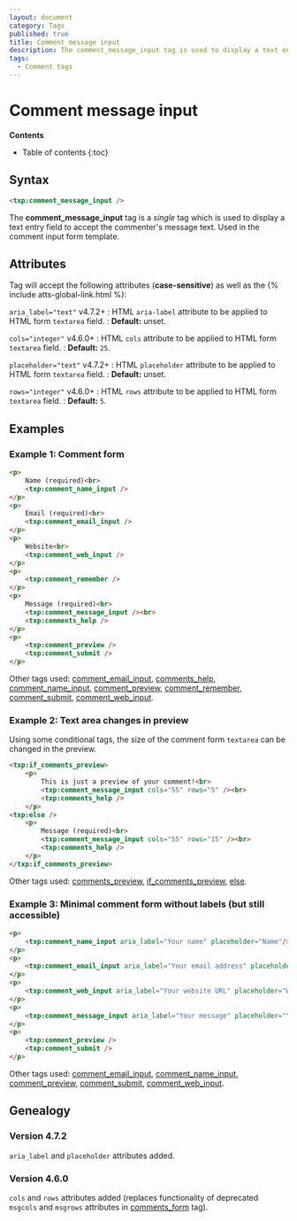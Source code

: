 ```yaml
---
layout: document
category: Tags
published: true
title: Comment message input
description: The comment_message_input tag is used to display a text entry field to accept the commenter's message text.
tags:
  - Comment tags
---
```


# Comment message input

**Contents**

* Table of contents
{:toc}

## Syntax

~~~ html
<txp:comment_message_input />
~~~

The **comment_message_input** tag is a *single* tag which is used to display a text entry field to accept the commenter's message text. Used in the comment input form template.

## Attributes

Tag will accept the following attributes (**case-sensitive**) as well as the {% include atts-global-link.html %}:

`aria_label="text"` <span class="footnote warning">v4.7.2+</span>
: HTML `aria-label` attribute to be applied to HTML form `textarea` field.
: **Default:** unset.

`cols="integer"` <span class="footnote warning">v4.6.0+</span>
: HTML `cols` attribute to be applied to HTML form `textarea` field.
: **Default:** `25`.

`placeholder="text"` <span class="footnote warning">v4.7.2+</span>
: HTML `placeholder` attribute to be applied to HTML form `textarea` field.
: **Default:** unset.

`rows="integer"` <span class="footnote warning">v4.6.0+</span>
: HTML `rows` attribute to be applied to HTML form `textarea` field.
: **Default:** `5`.

## Examples

### Example 1: Comment form

~~~ html
<p>
    Name (required)<br>
    <txp:comment_name_input />
</p>
<p>
    Email (required)<br>
    <txp:comment_email_input />
</p>
<p>
    Website<br>
    <txp:comment_web_input />
</p>
<p>
    <txp:comment_remember />
</p>
<p>
    Message (required)<br>
    <txp:comment_message_input /><br>
    <txp:comments_help />
</p>
<p>
    <txp:comment_preview />
    <txp:comment_submit />
</p>
~~~

Other tags used: [comment_email_input](/tags/comment_email_input), [comments_help](/tags/comments_help), [comment_name_input](/tags/comment_name_input), [comment_preview](/tags/comment_preview), [comment_remember](/tags/comment_remember), [comment_submit](/tags/comment_submit), [comment_web_input](/tags/comment_web_input).

### Example 2: Text area changes in preview

Using some conditional tags, the size of the comment form `textarea` can be changed in the preview.

~~~ html
<txp:if_comments_preview>
    <p>
        This is just a preview of your comment!<br>
        <txp:comment_message_input cols="55" rows="5" /><br>
        <txp:comments_help />
    </p>
<txp:else />
    <p>
        Message (required)<br>
        <txp:comment_message_input cols="55" rows="15" /><br>
        <txp:comments_help />
    </p>
</txp:if_comments_preview>
~~~

Other tags used: [comments_preview](/tags/comments_preview), [if_comments_preview](/tags/if_comments_preview), [else](/tags/else).

### Example 3: Minimal comment form without labels (but still accessible)

~~~ html
<p>
    <txp:comment_name_input aria_label="Your name" placeholder="Name"/>
</p>
<p>
    <txp:comment_email_input aria_label="Your email address" placeholder="Email"/>
</p>
<p>
    <txp:comment_web_input aria_label="Your website URL" placeholder="Website (http(s)://)"/>
</p>
<p>
    <txp:comment_message_input aria_label="Your message" placeholder="Your message"/>
</p>
<p>
    <txp:comment_preview />
    <txp:comment_submit />
</p>
~~~

Other tags used: [comment_email_input](/tags/comment_email_input), [comment_name_input](/tags/comment_name_input), [comment_preview](/tags/comment_preview), [comment_submit](/tags/comment_submit), [comment_web_input](/tags/comment_web_input).

## Genealogy

### Version 4.7.2

`aria_label` and `placeholder` attributes added.

### Version 4.6.0

`cols` and `rows` attributes added (replaces functionality of deprecated `msgcols` and `msgrows` attributes in [comments_form](/tags/comments_form) tag).
